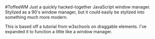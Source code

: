 #ToffeeWM
Just a quickly hacked-together JavaScript window manager. Stylized as a 90's window manager, but it could easily be stylized into something much more modern.

This is based off a tutorial from w3schools on draggable elements. I've expanded it to function a little like a window manager.